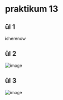 # praktikum 13

## ül 1
isherenow
## ül 2
![image](https://github.com/MarkusMannil/Andmeturve_mannil/assets/83127947/fee0a0cd-8b38-46ac-ad5a-3e5377b6bfc8)
## ül 3
![image](https://github.com/MarkusMannil/Andmeturve_mannil/assets/83127947/958ed4b2-88a9-4421-9055-5ee15e7c8353)

